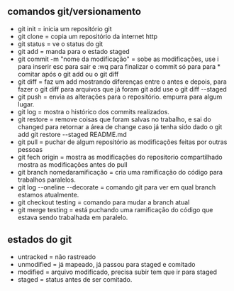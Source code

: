 ## comandos git/versionamento
* git init     = inicia um repositório git
* git clone    = copia um repositório da internet http
* git status   = ve o status do git
* git add      = manda para o estado staged
* git commit -m "nome da modificação"   = sobe as modificações, use i para inserir esc para sair e :wq para finalizar o commit só para para * comitar após o git add ou o git diff
* git diff     = faz um add mostrando diferenças entre o antes e depois, para fazer o git diff para arquivos que já foram git add use o git diff --staged
* git push     = envia as alterações para o repositório. empurra para algum lugar. 
* git log      = mostra o histórico dos commits realizados. 
* git restore  = remove coisas que foram salvas no trabalho, e sai do changed para retornar a área de change caso já tenha sido dado o git add git restore --staged README.md
* git pull     = puchar de algum repositório as modificações feitas por outras pessoas
* git fech origin     = mostra as modificações do repositorio compartilhado mostra as modificações antes do pull
* git branch nomedaramificação    = cria uma ramificação do código para trabalhos paralelos. 
* git log --oneline --decorate = comando git para ver em qual  branch estamos atualmente. 
* git checkout testing = comando para mudar a branch atual
* git merge testing = está puchando uma ramificação do código que estava sendo trabalhada em paralelo. 
## estados do git
* untracked        = não rastreado 
* unmodified       = já mapeado, já passou para staged e comitado
* modified         = arquivo modificado, precisa subir tem que ir para staged
* staged           = status antes de ser comitado. 

